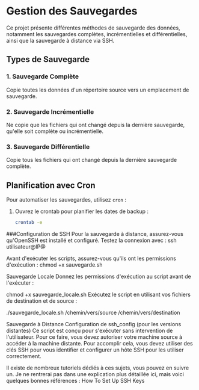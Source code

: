 # Gestion des Sauvegardes

Ce projet présente différentes méthodes de sauvegarde des données, notamment les sauvegardes complètes, incrémentielles et différentielles, ainsi que la sauvegarde à distance via SSH.

## Types de Sauvegarde

### 1. Sauvegarde Complète
Copie toutes les données d'un répertoire source vers un emplacement de sauvegarde.

### 2. Sauvegarde Incrémentielle
Ne copie que les fichiers qui ont changé depuis la dernière sauvegarde, qu'elle soit complète ou incrémentielle.

### 3. Sauvegarde Différentielle
Copie tous les fichiers qui ont changé depuis la dernière sauvegarde complète.

## Planification avec Cron

Pour automatiser les sauvegardes, utilisez `cron` :

1. Ouvrez le crontab pour planifier les dates de backup :
   ```bash
   crontab -e

###Configuration de SSH
Pour la sauvegarde à distance, assurez-vous qu'OpenSSH est installé et configuré. Testez la connexion avec :
ssh utilisateur@IP@

Avant d'exécuter les scripts, assurez-vous qu'ils ont les permissions d'exécution :
chmod +x sauvegarde.sh

Sauvegarde Locale
Donnez les permissions d'exécution au script avant de l'exécuter :



chmod +x sauvegarde_locale.sh
Exécutez le script en utilisant vos fichiers de destination et de source :



./sauvegarde_locale.sh /chemin/vers/source /chemin/vers/destination

Sauvegarde à Distance
Configuration de ssh_config (pour les versions distantes)
Ce script est conçu pour s'exécuter sans intervention de l'utilisateur. Pour ce faire, vous devez autoriser votre machine source à accéder à la machine distante. Pour accomplir cela, vous devez utiliser des clés SSH pour vous identifier et configurer un hôte SSH pour les utiliser correctement.

Il existe de nombreux tutoriels dédiés à ces sujets, vous pouvez en suivre un. Je ne rentrerai pas dans une explication plus détaillée ici, mais voici quelques bonnes références :
How To Set Up SSH Keys
